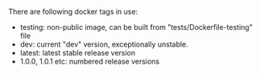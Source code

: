 
There are following docker tags in use:
 - testing: non-public image, can be built from "tests/Dockerfile-testing" file
 - dev: current "dev" version, exceptionally unstable.
 - latest: latest stable release version
 - 1.0.0, 1.0.1 etc: numbered release versions
